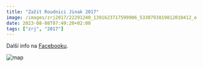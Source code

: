 ```yaml
---
title: "Zažít Roudnici Jinak 2017"
image: /images/zrj2017/22291240_1391623717599906_5330793819812010412_o.jpg
date: 2023-08-08T07:49:20+02:00
tags: ["zrj", "2017"]
---
```


Další info na [Facebooku](https://www.facebook.com/events/241989489644379/).

![map](/images/zrj2017/21740724_1372474142848197_7291285107005303098_o.jpg)